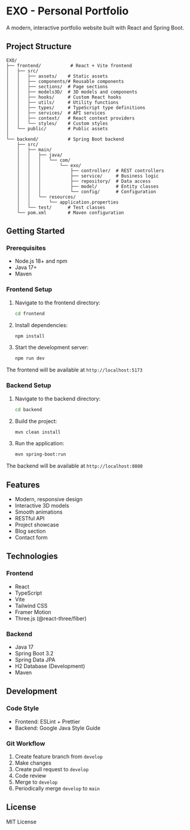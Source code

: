 # EXO - Personal Portfolio

A modern, interactive portfolio website built with React and Spring Boot.

## Project Structure

```
EXO/
├── frontend/           # React + Vite frontend
│   ├── src/
│   │   ├── assets/    # Static assets
│   │   ├── components/# Reusable components
│   │   ├── sections/  # Page sections
│   │   ├── models3D/  # 3D models and components
│   │   ├── hooks/     # Custom React hooks
│   │   ├── utils/     # Utility functions
│   │   ├── types/     # TypeScript type definitions
│   │   ├── services/  # API services
│   │   ├── context/   # React context providers
│   │   └── styles/    # Custom styles
│   └── public/        # Public assets
│
└── backend/           # Spring Boot backend
    ├── src/
    │   ├── main/
    │   │   ├── java/
    │   │   │   └── com/
    │   │   │       └── exo/
    │   │   │           ├── controller/  # REST controllers
    │   │   │           ├── service/     # Business logic
    │   │   │           ├── repository/  # Data access
    │   │   │           ├── model/       # Entity classes
    │   │   │           └── config/      # Configuration
    │   │   └── resources/
    │   │       └── application.properties
    │   └── test/      # Test classes
    └── pom.xml        # Maven configuration
```

## Getting Started

### Prerequisites

- Node.js 18+ and npm
- Java 17+
- Maven

### Frontend Setup

1. Navigate to the frontend directory:
   ```bash
   cd frontend
   ```

2. Install dependencies:
   ```bash
   npm install
   ```

3. Start the development server:
   ```bash
   npm run dev
   ```

The frontend will be available at `http://localhost:5173`

### Backend Setup

1. Navigate to the backend directory:
   ```bash
   cd backend
   ```

2. Build the project:
   ```bash
   mvn clean install
   ```

3. Run the application:
   ```bash
   mvn spring-boot:run
   ```

The backend will be available at `http://localhost:8080`

## Features

- Modern, responsive design
- Interactive 3D models
- Smooth animations
- RESTful API
- Project showcase
- Blog section
- Contact form

## Technologies

### Frontend
- React
- TypeScript
- Vite
- Tailwind CSS
- Framer Motion
- Three.js (@react-three/fiber)

### Backend
- Java 17
- Spring Boot 3.2
- Spring Data JPA
- H2 Database (Development)
- Maven

## Development

### Code Style
- Frontend: ESLint + Prettier
- Backend: Google Java Style Guide

### Git Workflow
1. Create feature branch from `develop`
2. Make changes
3. Create pull request to `develop`
4. Code review
5. Merge to `develop`
6. Periodically merge `develop` to `main`

## License

MIT License 